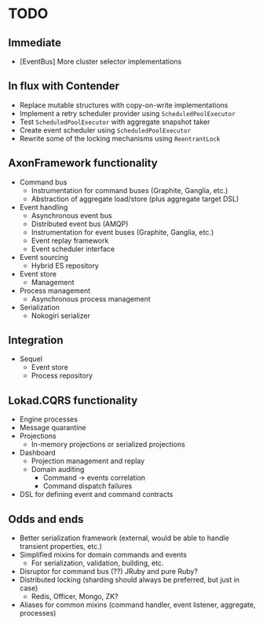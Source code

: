 # TODO

## Immediate

+ [EventBus] More cluster selector implementations

## In flux with Contender

+ Replace mutable structures with copy-on-write implementations
+ Implement a retry scheduler provider using `ScheduledPoolExecutor`
+ Test `ScheduledPoolExecutor` with aggregate snapshot taker
+ Create event scheduler using `ScheduledPoolExecutor`
+ Rewrite some of the locking mechanisms using `ReentrantLock`

## AxonFramework functionality

+ Command bus
  + Instrumentation for command buses (Graphite, Ganglia, etc.)
  + Abstraction of aggregate load/store (plus aggregate target DSL)
+ Event handling
  + Asynchronous event bus
  + Distributed event bus (AMQP)
  + Instrumentation for event buses (Graphite, Ganglia, etc.)
  + Event replay framework
  + Event scheduler interface
+ Event sourcing
  + Hybrid ES repository
+ Event store
  + Management
+ Process management
  + Asynchronous process management
+ Serialization
  + Nokogiri serializer

## Integration

+ Sequel
  + Event store
  + Process repository

## Lokad.CQRS functionality

+ Engine processes
+ Message quarantine
+ Projections
  + In-memory projections or serialized projections
+ Dashboard
  + Projection management and replay
  + Domain auditing
    + Command -> events correlation
    + Command dispatch failures
+ DSL for defining event and command contracts

## Odds and ends

+ Better serialization framework (external, would be able to handle transient properties, etc.)
+ Simplified mixins for domain commands and events
  + For serialization, validation, building, etc.
+ Disruptor for command bus (??) JRuby and pure Ruby?
+ Distributed locking (sharding should always be preferred, but just in case)
  + Redis, Officer, Mongo, ZK?
+ Aliases for common mixins (command handler, event listener, aggregate, processes)
